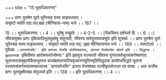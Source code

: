 +++
title = "15 भूताधिकरणम्"

+++
प्राणः पुरुषेण युतो भूतैस्सह यस्य सङ्कल्पात् ।  
संसृष्टो भवति तदा तत् ब्रह्म (श्रीनिवास-नाम) भजे ।। 167 ।।  
  
15 ।। भूताधिकरणम् ।। 4 ।। भूतेषु तच्छ्रुतेः ।। 4-2-5 ।। [नैकस्मिन् दर्शयतो हि ।। 6 ।।] जीवसंयुक्तः प्राणः पृथिव्यादिभूतसूक्ष्मेषु संयुज्यते, जीवस्य सर्वभूतमयत्वश्रुतेः इति सूत्रार्थः ।। प्राणः पुरुषेण युतो भूतैस्सह यस्य सङ्कल्पात् । संसृष्टो भवति तदा तद््ब्रह्म श्रीनिवासनाम भजे ।। 169 ।। स्पष्टोऽर्थः ।। पूर्वपक्षः । ``प्राणस्तेजसि'' इति प्राणस्य तेजसि संपत्तिश्रवणात्, प्राणस्य तेजोमात्रेण संसर्ग इति ।। सिद्धान्तः । बृहदारण्यके ``पृथिवीमय आपोमयस्तेजोमयः'' इति इहामुत्र सञ्चरतो जीवस्य युगपत्सर्वभूतसंसर्गश्रवणात् भूतान्तरासंसृषृस्यैकैकभूतस्य कार्याक्षमतायास्त्रिवृत्करणश्रुतिस्मृतिसिद्धतया कार्यरंभसिद्धये भूतानां परस्परसंसर्गस्यावश्यकत्वाच्च ``प्राणस्तेजसि'' इत्यत्र तेजश्शब्दः पञ्चीकृततेजःपर एव वाच्यः । अतः सजीवः प्राणः भूतसूक्ष्मैस्सह संयुज्यते इति ।। 138 ।। इति भूताधिकरणम् ।। 4 ।।